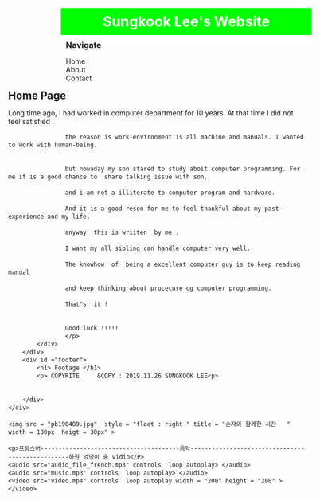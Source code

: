 

<html>

<head>
<title>lsk initial web</title>
<style>
ody {
	background-color: #FFFF00 ;
	font-family : Helvetica ,   Arial , sans-serif ;
	}
a { 
	text-decoration : none ;
	color: red ;
	}
#container {
	background-color : white ;
	width : 800 px ;
	margin-left : auto ;
	margin-right : auto ;
	}
#header {
	background-color : #00FF00 ; 
	color : white ;
	text-align : center ;
	padding : 10px ;
	}
h1, h2 ,h3 {
	margin : 0;
	}
#content {
	padding : 10px ;
	}
#nav {
	width : 180px ;
	float : left ;
	}
#nav .selected {
	font-size : bold ;
	}
#nav ul {
	list-style-type : none ;
	padding : 0 ;
	}
#main {
	width : 600px ;
	float : right ;
	}
#footer {
	clear : both ;
	background-color : #FF0000 ;
	color : #008000 ;
	text-align : right ;
	}
	

	
	
</style>
</head>

<body>
	<h2></h2>
	<form>
<!--		<form method = "get">   -->
<!--			<p> 이름 : 	<input type="text" name="name"></p>
<!--			<p> 학과 : 	<input type="text" name="major"></p>
<1--						<input type="submit" value="전송">
<!--		/form>                  -->
	</form>
	<div id ="container">
		<div id ="header">	
			<h1> Sungkook  Lee's  Website </h1></div>	
		<div id ="content">
			<div id ="nav">
				<h3> Navigate </h3>	
					<ul> 
						<li><a class = "selected" href = "" ></a> Home </li>
						<li><a class = "selected" href = "" ></a> About </li>
						<li><a class = "selected" href = "" ></a> Contact</li>
					</u>
			</div>
			<div id ="main">
				<h2> Home Page</h2>	
					<p> Long time ago,
					I had worked in computer department for 10 years.  At that time I did not feel satisfied .
					
					the reason is work-environment is all machine and manuals. I wanted to work with human-being. 
					
				
					but nowaday my son stared to study aboit computer programming. For me it is a good chance to  share talking issue with son.
					
					and i am not a illiterate to computer program and hardware. 
					
					And it is a good reson for me to feel thankful about my past-experience and my life. 
					
					anyway  this is wriiten  by me .
					
					I want my all sibling can handle computer very well.
					
					The knowhow  of  being a excellent computer guy is to keep reading manual 
					
					and keep thinking about procecure og computer programming.
					
					That"s  it !
					
					
					Good luck !!!!!
					</p>
			</div>	
		</div>
		<div id ="footer">
			<h1> Footage </h1>	
			<p>	COPYRITE     &COPY : 2019.11.26 SUNGKOOK LEE<p>
			
	
		</div>	
	</div>

	<img src = "pb190489.jpg"  style = "float : right " title = "손자와 함께한 시간   "  width = 100px  heigt = 30px" > 
	
	<p>프랑스어---------------------------------------음악-------------------------------------------------하원 엉덩이 춤 vidio</P>	
	<audio src="audio_file_french.mp3" controls  loop autoplay> </audio>
	<audio src="music.mp3" controls  loop autoplay> </audio>
	<video src="video.mp4" controls  loop autoplay width = "200" height = "200" > </video>
<p></P>
</body>
</html>
